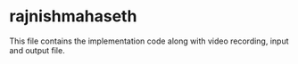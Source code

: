 # rajnishmahaseth
This file contains the implementation code along with video recording, input and output file. 
